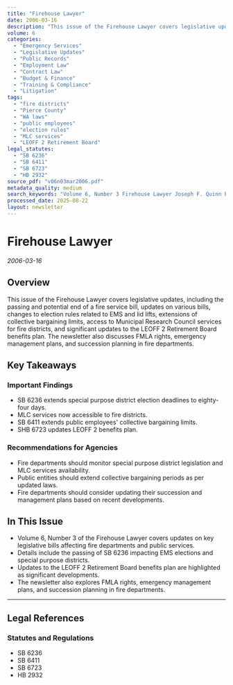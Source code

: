 ```yaml
---
title: "Firehouse Lawyer"
date: 2006-03-16
description: "This issue of the Firehouse Lawyer covers legislative updates, including the passing and potential end of a fire service bill, updates on various bills, changes to election rules related to EMS and lid lifts, extensions of collective bargaining limits, access to Municipal Research Council services for fire districts, and significant updates to the LEOFF 2 Retirement Board benefits plan. The newsletter also discusses FMLA rights, emergency management plans, and succession planning in fire departments."
volume: 6
categories:
  - "Emergency Services"
  - "Legislative Updates"
  - "Public Records"
  - "Employment Law"
  - "Contract Law"
  - "Budget & Finance"
  - "Training & Compliance"
  - "Litigation"
tags:
  - "fire districts"
  - "Pierce County"
  - "WA laws"
  - "public employees"
  - "election rules"
  - "MLC services"
  - "LEOFF 2 Retirement Board"
legal_statutes:
  - "SB 6236"
  - "SB 6411"
  - "SB 6723"
  - "HB 2932"
source_pdf: "v06n03mar2006.pdf"
metadata_quality: medium
search_keywords: "Volume 6, Number 3 Firehouse Lawyer Joseph F. Quinn Pierce County WA 5000 Steilacoom Blvd Lakewood WA 98499 phone 253-589-3226 email quinnjoseph@qwest.net access at www.Firehouselawyer.com Update on S..."
processed_date: 2025-08-22
layout: newsletter
---
```


# Firehouse Lawyer

*2006-03-16*

## Overview

This issue of the Firehouse Lawyer covers legislative updates, including the passing and potential end of a fire service bill, updates on various bills, changes to election rules related to EMS and lid lifts, extensions of collective bargaining limits, access to Municipal Research Council services for fire districts, and significant updates to the LEOFF 2 Retirement Board benefits plan. The newsletter also discusses FMLA rights, emergency management plans, and succession planning in fire departments.

## Key Takeaways

### Important Findings

- SB 6236 extends special purpose district election deadlines to eighty-four days.
- MLC services now accessible to fire districts.
- SB 6411 extends public employees' collective bargaining limits.
- SHB 6723 updates LEOFF 2 benefits plan.

### Recommendations for Agencies

- Fire departments should monitor special purpose district legislation and MLC services availability.
- Public entities should extend collective bargaining periods as per updated laws.
- Fire departments should consider updating their succession and management plans based on recent developments.

## In This Issue

- Volume 6, Number 3 of the Firehouse Lawyer covers updates on key legislative bills affecting fire departments and public services.
- Details include the passing of SB 6236 impacting EMS elections and special purpose districts.
- Updates to the LEOFF 2 Retirement Board benefits plan are highlighted as significant developments.
- The newsletter also explores FMLA rights, emergency management plans, and succession planning in fire departments.

---

## Legal References

### Statutes and Regulations

- SB 6236
- SB 6411
- SB 6723
- HB 2932

